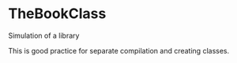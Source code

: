 # TheBookClass
Simulation of a library

This is good practice for separate compilation and creating classes.
